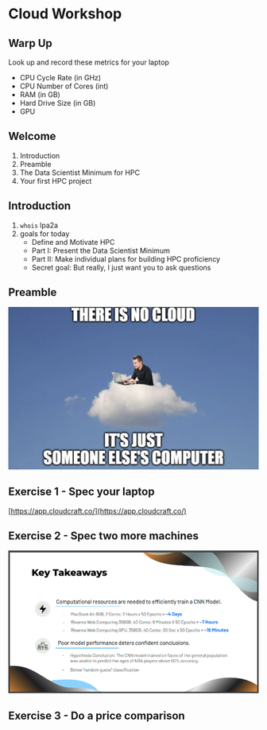 # Cloud Workshop

## Warp Up
Look up and record these metrics for your laptop
* CPU Cycle Rate (in GHz)
* CPU Number of Cores (int)
* RAM (in GB)
* Hard Drive Size (in GB)
* GPU

## Welcome
1. Introduction
2. Preamble
3. The Data Scientist Minimum for HPC
4. Your first HPC project

## Introduction
1. `whois` lpa2a
2. goals for today
    * Define and Motivate HPC
    * Part I: Present the Data Scientist Minimum
    * Part II: Make individual plans for building HPC proficiency
    * Secret goal: But really, I just want you to ask questions

## Preamble
![](aws-preamble.png)

## Exercise 1 - Spec your laptop
[https://app.cloudcraft.co/](https://app.cloudcraft.co/)

## Exercise 2 - Spec two more machines
![](2022-09-30-schuster-catherine.png)

## Exercise 3 - Do a price comparison
